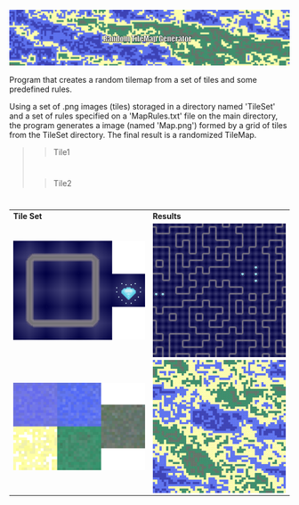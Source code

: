 <p align="center">
  <img src="Banner.gif" />
</p>

Program that creates a random tilemap from a set of tiles and some predefined rules.

Using a set of .png images (tiles) storaged in a directory named 'TileSet' and a set of rules specified on a 'MapRules.txt' file on the main directory, the program generates a image (named 'Map.png') formed by a grid of tiles from the TileSet directory. The final result is a randomized TileMap.

> >Tile1
> #
> >Tile2
> #

<div align="center">
    <table >
     <tr>
        <td><b>Tile Set</b></td>
        <td><b>Results</b></td>
     </tr>
     <tr>
       <td>
            <img align="left" src="TileSet/TileSet_2.png" width="260"/>
      </td>
       <td>
            <img align="left" src="OutputExamples/MoreExamples.gif" width="260"/>
      </td>
     </tr>
     <tr>
     <td>
            <img align="left" src="TileSet/TileSet.png" width="260"/>
      </td>
       <td>
            <img align="left" src="OutputExamples/MapExamples.gif" width="260"/>
      </td>
       





